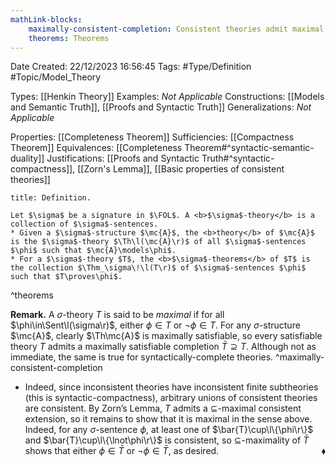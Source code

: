 ```yaml
---
mathLink-blocks:
    maximally-consistent-completion: Consistent theories admit maximal completions
    theorems: Theorems
---
```


<div class="topSpace"></div>

Date Created: 22/12/2023 16:56:45
Tags: #Type/Definition #Topic/Model_Theory

Types: [[Henkin Theory]]
Examples: <i>Not Applicable</i>
Constructions: [[Models and Semantic Truth]], [[Proofs and Syntactic Truth]]
Generalizations: <i>Not Applicable</i>

Properties: [[Completeness Theorem]]
Sufficiencies: [[Compactness Theorem]]
Equivalences: [[Completeness Theorem#^syntactic-semantic-duality]]
Justifications: [[Proofs and Syntactic Truth#^syntactic-compactness]], [[Zorn's Lemma]], [[Basic properties of consistent theories]]

``` ad-Definition
title: Definition.

Let $\sigma$ be a signature in $\FOL$. A <b>$\sigma$-theory</b> is a collection of $\sigma$-sentences.
* Given a $\sigma$-structure $\mc{A}$, the <b>theory</b> of $\mc{A}$ is the $\sigma$-theory $\Th\l(\mc{A}\r)$ of all $\sigma$-sentences $\phi$ such that $\mc{A}\models\phi$.
* For a $\sigma$-theory $T$, the <b>$\sigma$-theorems</b> of $T$ is the collection $\Thm_\sigma\!\l(T\r)$ of $\sigma$-sentences $\phi$ such that $T\proves\phi$.

```
^theorems

<b>Remark.</b> A $\sigma$-theory $T$ is said to be <i>maximal</i> if for all $\phi\in\Sent\l(\sigma\r)$, either $\phi\in T$ or $\lnot\phi\in T$. For any $\sigma$-structure $\mc{A}$, clearly $\Th\mc{A}$ is maximally satisfiable, so every satisfiable theory $T$ admits a maximally satisfiable completion $\bar{T}\supseteq T$. Although not as immediate, the same is true for syntactically-complete theories. ^maximally-consistent-completion
* Indeed, since inconsistent theories have inconsistent finite subtheories (this is syntactic-compactness), arbitrary unions of consistent theories are consistent. By Zorn’s Lemma, $T$ admits a $\subseteq$-maximal consistent extension, so it remains to show that it is maximal in the sense above. Indeed, for any $\sigma$-sentence $\phi$, at least one of $\bar{T}\cup\l\{\phi\r\}$ and $\bar{T}\cup\l\{\lnot\phi\r\}$ is consistent, so $\subseteq$-maximality of $\bar{T}$ shows that either $\phi\in\bar{T}$ or $\lnot\phi\in\bar{T}$, as desired.<span style="float:right;">$\blacklozenge$</span>
